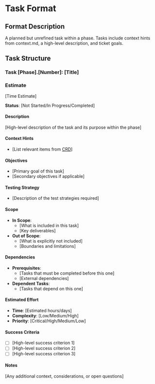 # Task Format

## Format Description
A planned but unrefined task within a phase. Tasks include context hints from context.md, a high-level description, and ticket goals.

## Task Structure

### Task [Phase].[Number]: [Title]

### Estimate
[Time Estimate]

**Status**: [Not Started/In Progress/Completed]

#### Description
[High-level description of the task and its purpose within the phase]

#### Context Hints
- [List relevant items from [CRD](/ai/brainstorm/CRD.md)]

#### Objectives
- [Primary goal of this task]
- [Secondary objectives if applicable]

#### Testing Strategy
- [Description of the test strategies required]

#### Scope
- **In Scope**:
  - [What is included in this task]
  - [Key deliverables]
- **Out of Scope**:
  - [What is explicitly not included]
  - [Boundaries and limitations]

#### Dependencies
- **Prerequisites**:
  - [Tasks that must be completed before this one]
  - [External dependencies]
- **Dependent Tasks**:
  - [Tasks that depend on this one]

#### Estimated Effort
- **Time**: [Estimated hours/days]
- **Complexity**: [Low/Medium/High]
- **Priority**: [Critical/High/Medium/Low]

#### Success Criteria
- [ ] [High-level success criterion 1]
- [ ] [High-level success criterion 2]
- [ ] [High-level success criterion 3]

#### Notes
[Any additional context, considerations, or open questions]